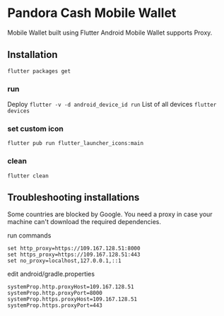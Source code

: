 # Pandora Cash Mobile Wallet 

Mobile Wallet built using Flutter
Android Mobile Wallet supports Proxy.

## Installation

`flutter packages get`

### run
Deploy `flutter -v -d android_device_id run`
List of all devices `flutter devices`

### set custom icon

`flutter pub run flutter_launcher_icons:main`

### clean

`flutter clean`

## Troubleshooting installations

Some countries are blocked by Google. You need a proxy in case your machine can't download the required dependencies.

run commands
```
set http_proxy=https://109.167.128.51:8000
set https_proxy=https://109.167.128.51:443
set no_proxy=localhost,127.0.0.1,::1
```

edit android/gradle.properties
```
systemProp.http.proxyHost=109.167.128.51
systemProp.http.proxyPort=8000
systemProp.https.proxyHost=109.167.128.51
systemProp.https.proxyPort=443
```